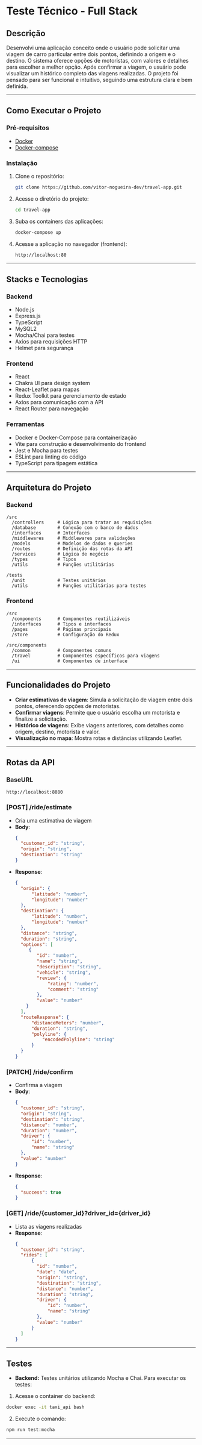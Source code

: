 # Teste Técnico - Full Stack

## Descrição
Desenvolvi uma aplicação conceito onde o usuário pode solicitar uma viagem de carro particular entre dois pontos, definindo a origem e o destino. O sistema oferece opções de motoristas, com valores e detalhes para escolher a melhor opção. Após confirmar a viagem, o usuário pode visualizar um histórico completo das viagens realizadas. O projeto foi pensado para ser funcional e intuitivo, seguindo uma estrutura clara e bem definida.

---

## Como Executar o Projeto

### Pré-requisitos

- [Docker](https://www.docker.com/)
- [Docker-compose](https://docs.docker.com/compose/)

### Instalação

1. Clone o repositório:
   ```sh
   git clone https://github.com/vitor-nogueira-dev/travel-app.git
   ```

2. Acesse o diretório do projeto:
   ```sh
   cd travel-app
   ```

3. Suba os containers das aplicações:
   ```sh
   docker-compose up
   ```

4. Acesse a aplicação no navegador (frontend):
   ```sh
   http://localhost:80
   ```

---

## Stacks e Tecnologias

### **Backend**
- Node.js
- Express.js
- TypeScript
- MySQL2
- Mocha/Chai para testes
- Axios para requisições HTTP
- Helmet para segurança

### **Frontend**
- React
- Chakra UI para design system
- React-Leaflet para mapas
- Redux Toolkit para gerenciamento de estado
- Axios para comunicação com a API
- React Router para navegação

### **Ferramentas**
- Docker e Docker-Compose para containerização
- Vite para construção e desenvolvimento do frontend
- Jest e Mocha para testes
- ESLint para linting do código
- TypeScript para tipagem estática

---

## Arquitetura do Projeto

### **Backend**
```plaintext
/src
  /controllers     # Lógica para tratar as requisições
  /database        # Conexão com o banco de dados
  /interfaces      # Interfaces
  /middlewares     # Middlewares para validações
  /models          # Modelos de dados e queries
  /routes          # Definição das rotas da API
  /services        # Lógica de negócio
  /types           # Tipos
  /utils           # Funções utilitárias

/tests  
  /unit            # Testes unitários
  /utils           # Funções utilitárias para testes
```

### **Frontend**
```plaintext
/src
  /components      # Componentes reutilizáveis
  /interfaces      # Tipos e interfaces
  /pages           # Páginas principais
  /store           # Configuração do Redux

/src/components
  /common          # Componentes comuns
  /travel          # Componentes específicos para viagens
  /ui              # Componentes de interface
```

---

## Funcionalidades do Projeto

- **Criar estimativas de viagem**: Simula a solicitação de viagem entre dois pontos, oferecendo opções de motoristas.
- **Confirmar viagens**: Permite que o usuário escolha um motorista e finalize a solicitação.
- **Histórico de viagens**: Exibe viagens anteriores, com detalhes como origem, destino, motorista e valor.
- **Visualização no mapa**: Mostra rotas e distâncias utilizando Leaflet.

---

## Rotas da API

### BaseURL
```
http://localhost:8080
```

### **[POST] /ride/estimate**
- Cria uma estimativa de viagem
- **Body**:
    ```json
    {
      "customer_id": "string",
      "origin": "string",
      "destination": "string"
    }
    ```
- **Response**:
    ```json
    {
      "origin": {
          "latitude": "number",
          "longitude": "number"
      },
      "destination": {
          "latitude": "number",
          "longitude": "number"
      },
      "distance": "string",
      "duration": "string",
      "options": [
         {
            "id": "number",
            "name": "string",
            "description": "string",
            "vehicle": "string",
            "review": {
                "rating": "number",
                "comment": "string"
            },
            "value": "number"
        }
      ],
      "routeResponse": {
          "distanceMeters": "number",
          "duration": "string",
          "polyline": {
              "encodedPolyline": "string"
          }
      }
    }
    ```

### **[PATCH] /ride/confirm**
- Confirma a viagem
- **Body**:
    ```json
    {
      "customer_id": "string",
      "origin": "string",
      "destination": "string",
      "distance": "number",
      "duration": "number",
      "driver": {
          "id": "number",
          "name": "string"
      },
      "value": "number"
    }
    ```
- **Response**:
    ```json
    {
      "success": true
    }
    ```

### **[GET] /ride/{customer_id}?driver_id={driver_id}**
- Lista as viagens realizadas
- **Response**:
    ```json
    {
      "customer_id": "string",
      "rides": [
          {
            "id": "number",
            "date": "date",
            "origin": "string",
            "destination": "string",
            "distance": "number",
            "duration": "string",
            "driver": {
                "id": "number",
                "name": "string"
            },
            "value": "number"
          }
      ]
    }
    ```

---

## Testes

- **Backend:** Testes unitários utilizando Mocha e Chai. Para executar os testes:

1. Acesse o container do backend:
```sh
docker exec -it taxi_api bash
```

2. Execute o comando:
```sh
npm run test:mocha
```

--- 